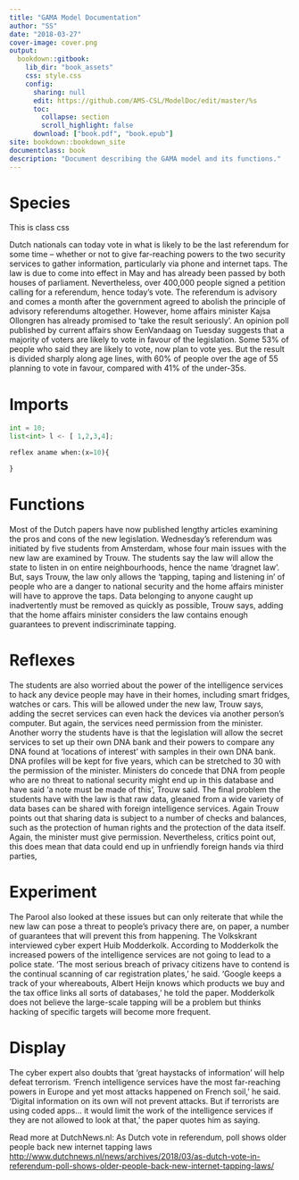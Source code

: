 ```yaml
---
title: "GAMA Model Documentation"
author: "SS"
date: "2018-03-27"
cover-image: cover.png
output:
  bookdown::gitbook:
    lib_dir: "book_assets"
    css: style.css
    config:
      sharing: null
      edit: https://github.com/AMS-CSL/ModelDoc/edit/master/%s
      toc:
        collapse: section
        scroll_highlight: false
      download: ["book.pdf", "book.epub"]
site: bookdown::bookdown_site
documentclass: book
description: "Document describing the GAMA model and its functions."
---
```




# Species

<blockqoute id=bq_warn> This is class css </blockqoute>



Dutch nationals can today vote in what is likely to be the last referendum for some time – whether or not to give far-reaching powers to the two security services to gather information, particularly via phone and internet taps. The law is due to come into effect in May and has already been passed by both houses of parliament. Nevertheless, over 400,000 people signed a petition calling for a referendum, hence today’s vote. The referendum is advisory and comes a month after the government agreed to abolish the principle of advisory referendums altogether. However, home affairs minister Kajsa Ollongren has already promised to ‘take the result seriously’. An opinion poll published by current affairs show EenVandaag on Tuesday suggests that a majority of voters are likely to vote in favour of the legislation. Some 53% of people who said they are likely to vote, now plan to vote yes. But the result is divided sharply along age lines, with 60% of people over the age of 55 planning to vote in favour, compared with 41% of the under-35s. 

# Imports


```python
int = 10;
list<int> l <- [ 1,2,3,4];

reflex aname when:(x=10){

}
```


# Functions 



Most of the Dutch papers have now published lengthy articles examining the pros and cons of the new legislation. Wednesday’s referendum was initiated by five students from Amsterdam, whose four main issues with the new law are examined by Trouw. The students say the law will allow the state to listen in on entire neighbourhoods, hence the name ‘dragnet law’. But, says Trouw, the law only allows the ‘tapping, taping and listening in’ of people who are a danger to national security and the home affairs minister will have to approve the taps. Data belonging to anyone caught up inadvertently must be removed as quickly as possible, Trouw says, adding that the home affairs minister considers the law contains enough guarantees to prevent indiscriminate tapping. 

# Reflexes 

The students are also worried about the power of the intelligence services to hack any device people may have in their homes, including smart fridges, watches or cars. This will be allowed under the new law, Trouw says, adding the secret services can even hack the devices via another person’s computer. But again, the services need permission from the minister. Another worry the students have is that the legislation will allow the secret services to set up their own DNA bank and their powers to compare any DNA found at ‘locations of interest’ with samples in their own DNA bank. DNA profiles will be kept for five years, which can be stretched to 30 with the permission of the minister. Ministers do concede that DNA from people who are no threat to national security might end up in this database and have said ‘a note must be made of this’, Trouw said. The final problem the students have with the law is that raw data,  gleaned from a wide variety of data bases can be shared with foreign intelligence services. Again Trouw points out that sharing data is subject to a number of checks and balances, such as the protection of human rights and the protection of the data itself. Again, the minister must give permission. Nevertheless, critics point out, this does mean that data could end up in unfriendly foreign hands via third parties, 

# Experiment 

The Parool  also looked at these issues but can only reiterate that while the new law can pose a threat to people’s privacy there are, on paper, a number of guarantees that will prevent this from happening. The Volkskrant interviewed cyber expert Huib Modderkolk. According to Modderkolk the increased powers of the intelligence services are not going to lead to a police state. ‘The most serious breach of privacy citizens have to contend is the continual scanning of car registration plates,’ he said. ‘Google keeps a track of your whereabouts, Albert Heijn knows which products we buy and the tax office links all sorts of databases,’ he told the paper. Modderkolk does not believe the large-scale tapping will be a problem but thinks hacking of specific targets will become more frequent. 

# Display

The cyber expert also doubts that ‘great haystacks of information’ will help defeat terrorism. ‘French intelligence services have the most far-reaching powers in Europe and yet most attacks happened on French soil,’ he said. ‘Digital information on its own will not prevent attacks. But if terrorists are using coded apps… it would limit the work of the intelligence services if they are not allowed to look at that,’ the paper quotes him as saying.

Read more at DutchNews.nl: As Dutch vote in referendum, poll shows older people back new internet tapping laws http://www.dutchnews.nl/news/archives/2018/03/as-dutch-vote-in-referendum-poll-shows-older-people-back-new-internet-tapping-laws/
